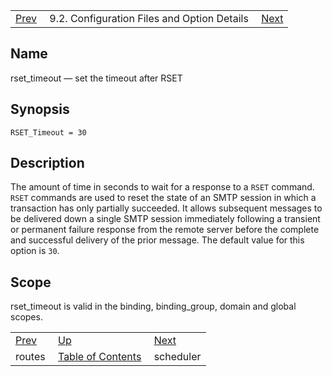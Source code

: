 |     |     |     |
| --- | --- | --- |
| [Prev](conf.ref.routes)  | 9.2. Configuration Files and Option Details |  [Next](conf.ref.scheduler.php) |

<a name="conf.ref.rset_timeout"></a>
## Name

rset_timeout — set the timeout after RSET

## Synopsis

`RSET_Timeout = 30`

<a name="idp11555072"></a>
## Description

The amount of time in seconds to wait for a response to a `RSET` command. `RSET` commands are used to reset the state of an SMTP session in which a transaction has only partially succeeded. It allows subsequent messages to be delivered down a single SMTP session immediately following a transient or permanent failure response from the remote server before the complete and successful delivery of the prior message. The default value for this option is `30`.

<a name="idp11558432"></a>
## Scope

rset_timeout is valid in the binding, binding_group, domain and global scopes.

|     |     |     |
| --- | --- | --- |
| [Prev](conf.ref.routes)  | [Up](conf.ref.files.php) |  [Next](conf.ref.scheduler.php) |
| routes  | [Table of Contents](index) |  scheduler |
